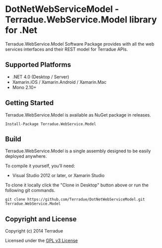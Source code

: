 # DotNetWebServiceModel - Terradue.WebService.Model library for .Net

Terradue.WebService.Model Software Package provides with all the web services interfaces and their REST model for Terradue APIs.

## Supported Platforms

* .NET 4.0 (Desktop / Server)
* Xamarin.iOS / Xamarin.Android / Xamarin.Mac
* Mono 2.10+

## Getting Started

Terradue.WebService.Model is available as NuGet package in releases.

```
Install-Package Terradue.WebService.Model
```

## Build

Terradue.WebService.Model is a single assembly designed to be easily deployed anywhere. 

To compile it yourself, you’ll need:

* Visual Studio 2012 or later, or Xamarin Studio

To clone it locally click the "Clone in Desktop" button above or run the 
following git commands.

```
git clone https://github.com/Terradue/DotNetWebServiceModel.git Terradue.WebService.Model
```

## Copyright and License

Copyright (c) 2014 Terradue

Licensed under the [GPL v3 License](https://github.com/Terradue/DotNetWebServiceModel/blob/master/LICENSE)

